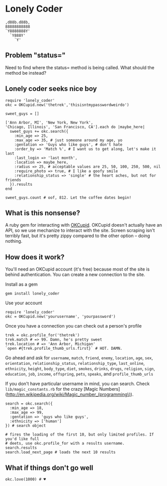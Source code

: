 Lonely Coder
===================

    ,d88b.d88b,
    88888888888
    `Y8888888Y'
      `Y888Y'
        `Y'

Problem "status="
------------------
Need to find where the status= method is being called. What should the method be instead?     

Lonely coder seeks nice boy
-----------------------------
    require 'lonely_coder'
    okc = OKCupid.new('thetrek','thisisntmypasswordweirdo')

    sweet_guys = []

    ['Ann Arbor, MI', 'New York, New York',
    'Chicago, Illinois', 'San Francisco, CA'].each do |maybe_here|
      sweet_guys += okc.search({
        :min_age => 25,
        :max_age => 35, # just someone around my age, yo
        :gentation => 'Guys who like guys', # don't hate
        :order_by => 'Match %', # I want us to get along, let's make it last
        :last_login => 'last month',
        :location => maybe_here,
        :radius => 25, # acceptable values are 25, 50, 100, 250, 500, nil
        :require_photo => true, # I like a goofy smile
        :relationship_status => 'single' # the heart aches, but not for friends
      }).results
    end

    sweet_guys.count # oof, 812. Let the coffee dates begin!

What is this nonsense?
-----------------------------
A ruby gem for interacting with [OKCupid](http://www.okcupid.com/). OKCupid doesn't actually have an API, so we use mechanize to interact with the site. Screen scraping isn't terribly fast, but it's pretty zippy compared to the other option – doing nothing.

How does it work?
-----------------------------
You'll need an OKCupid account (it's free) because most of the site is behind authentication.  You can create a new connection to the site.

Install as a gem

    gem install lonely_coder

Use your account

    require 'lonely_coder'
    okc = OKCupid.new('yourusername', 'yourpassword')

Once you have a connection you can check out a person's profile

    trek = okc.profile_for('thetrek')
    trek.match # => 99. Damn, he's pretty sweet
    trek.location # => 'Ann Arbor, Michigan'
    `open #{trek.profile_thumb_urls.first}` # HOT. DAMN.

Go ahead and ask for `username`, `match`, `friend`, `enemy`, `location`, `age`, `sex`, `orientation`, `relationship_status`, `relationship_type`, `last_online`, `ethnicity`, `height`, `body_type`, `diet`, `smokes`,  `drinks`, `drugs`, `religion`, `sign`, `education`, `job`, `income`, `offspring`, `pets`, `speaks`, and `profile_thumb_urls`

If you don't have particular username in mind, you can search. Check `lib/magic_constants.rb` for the crazy [Magic Numbers](http://en.wikipedia.org/wiki/Magic_number_(programming\)).

    search = okc.search({
      :min_age => 18,
      :max_age => 99,
      :gentation => 'guys who like guys',
      :ethnicity => ['human']
    }) # search object

    # fires the loading of the first 10, but only limited profiles. If you'd like full
    # deets, use okc.profile_for with a results username.
    search.results
    search.load_next_page # loads the next 10 results

What if things don't go well
-----------------------------

    okc.love(1000) # ♥

